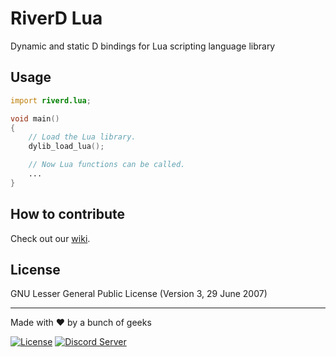 # RiverD Lua
Dynamic and static D bindings for Lua scripting language library

## Usage
```d
import riverd.lua;

void main()
{
	// Load the Lua library.
	dylib_load_lua();

	// Now Lua functions can be called.
	...
}
```

## How to contribute
Check out our [wiki](https://wiki.aurorafoss.org/).

## License
GNU Lesser General Public License (Version 3, 29 June 2007)

---
Made with ❤ by a bunch of geeks

[![License](https://img.shields.io/badge/license-LGPLv3-lightgrey.svg)](https://www.gnu.org/licenses/lgpl-3.0.html) [![Discord Server](https://discordapp.com/api/guilds/350229534832066572/embed.png)](https://discord.gg/4YuxJj)
